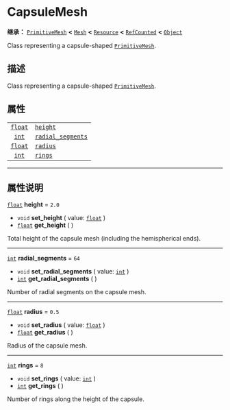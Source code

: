 <!-- ⚠ 请勿编辑本文件 ⚠ -->
<!-- 本文档使用脚本从 WeDot 引擎源码仓库生成。 -->
<!-- 生成脚本：https://github.com/WeDot-Engine/WeDot/tree/4.3/doc/tools/make_md.py； -->
<!-- 原文件：https://github.com/WeDot-Engine/WeDot/tree/4.3/doc/classes/CapsuleMesh.xml。 -->

<div id="_class_capsulemesh"></div>

# CapsuleMesh

**继承：** [`PrimitiveMesh`](class_primitivemesh.md) **<** [`Mesh`](class_mesh.md) **<** [`Resource`](class_resource.md) **<** [`RefCounted`](class_refcounted.md) **<** [`Object`](class_object.md)

Class representing a capsule-shaped [`PrimitiveMesh`](class_primitivemesh.md).

## 描述

Class representing a capsule-shaped [`PrimitiveMesh`](class_primitivemesh.md).

## 属性

|||
|:-:|:--|
| [`float`](class_float.md) | [`height`](#class_capsulemesh_property_height)                   | ``2.0`` |
| [`int`](class_int.md)     | [`radial_segments`](#class_capsulemesh_property_radial_segments) | ``64``  |
| [`float`](class_float.md) | [`radius`](#class_capsulemesh_property_radius)                   | ``0.5`` |
| [`int`](class_int.md)     | [`rings`](#class_capsulemesh_property_rings)                     | ``8``   |

<!-- rst-class:: classref-section-separator -->

---

## 属性说明

<div id="_class_capsulemesh_property_height"></div>

[`float`](class_float.md) **height** = ``2.0`` <div id="class_capsulemesh_property_height"></div>

- `void` **set_height** ( value: [`float`](class_float.md) )
- [`float`](class_float.md) **get_height** ( )

Total height of the capsule mesh (including the hemispherical ends).

<!-- rst-class:: classref-item-separator -->

---

<div id="_class_capsulemesh_property_radial_segments"></div>

[`int`](class_int.md) **radial_segments** = ``64`` <div id="class_capsulemesh_property_radial_segments"></div>

- `void` **set_radial_segments** ( value: [`int`](class_int.md) )
- [`int`](class_int.md) **get_radial_segments** ( )

Number of radial segments on the capsule mesh.

<!-- rst-class:: classref-item-separator -->

---

<div id="_class_capsulemesh_property_radius"></div>

[`float`](class_float.md) **radius** = ``0.5`` <div id="class_capsulemesh_property_radius"></div>

- `void` **set_radius** ( value: [`float`](class_float.md) )
- [`float`](class_float.md) **get_radius** ( )

Radius of the capsule mesh.

<!-- rst-class:: classref-item-separator -->

---

<div id="_class_capsulemesh_property_rings"></div>

[`int`](class_int.md) **rings** = ``8`` <div id="class_capsulemesh_property_rings"></div>

- `void` **set_rings** ( value: [`int`](class_int.md) )
- [`int`](class_int.md) **get_rings** ( )

Number of rings along the height of the capsule.

[^virtual]: 本方法通常需要用户覆盖才能生效。
[^const]: 本方法无副作用，不会修改该实例的任何成员变量。
[^vararg]: 本方法除了能接受在此处描述的参数外，还能够继续接受任意数量的参数。
[^constructor]: 本方法用于构造某个类型。
[^static]: 调用本方法无需实例，可直接使用类名进行调用。
[^operator]: 本方法描述的是使用本类型作为左操作数的有效运算符。
[^bitfield]: 这个值是由下列位标志构成位掩码的整数。
[^void]: 无返回值。
